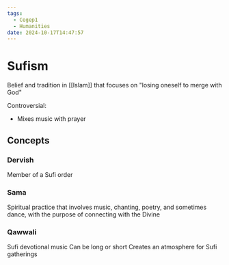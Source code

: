 ```yaml
---
tags:
  - Cegep1
  - Humanities
date: 2024-10-17T14:47:57
---
```


# Sufism

Belief and tradition in [[Islam]] that focuses on "losing oneself to merge with God"

Controversial:

- Mixes music with prayer

## Concepts

### Dervish

Member of a Sufi order

### Sama

Spiritual practice that involves music, chanting, poetry, and sometimes dance, with the purpose of connecting with the Divine

### Qawwali

Sufi devotional music
Can be long or short
Creates an atmosphere for Sufi gatherings